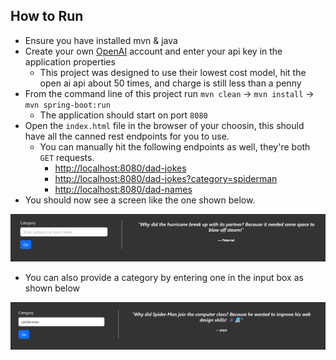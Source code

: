 ## How to Run

* Ensure you have installed mvn & java
* Create your own [OpenAI](https://openai.com/) account and enter your api key in the application properties
  * This project was designed to use their lowest cost model, hit the open ai api about 50 times, and charge is still less than a penny
* From the command line of this project run `mvn clean` -> `mvn install` -> `mvn spring-boot:run`
  * The application should start on port `8080`
* Open the `index.html` file in the browser of your choosin, this should have all the canned rest endpoints for you to use.
  * You can manually hit the following endpoints as well, they're both `GET` requests.
    * [http://localhost:8080/dad-jokes](http://localhost:8080/dad-jokes)
    * [http://localhost:8080/dad-jokes?category=spiderman](http://localhost:8080/dad-jokes?category=spiderman)
    * [http://localhost:8080/dad-names](http://localhost:8080/dad-names)
* You should now see a screen like the one shown below. 

![screenshot-1](https://raw.githubusercontent.com/HBull5/Spring-AI/refs/heads/main/screenshot-1.png?token=GHSAT0AAAAAACYJ5YXRD7GE27IRP6ZWM4PIZX4H7UQ)

* You can also provide a category by entering one in the input box as shown below

![screenshot-2](https://raw.githubusercontent.com/HBull5/Spring-AI/refs/heads/main/screenshot-2.png?token=GHSAT0AAAAAACYJ5YXRUNYA2I5AXOBKFD4WZX4IA2Q)
